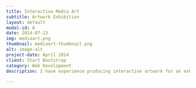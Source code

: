```yaml
---
title: Interactive Media Art
subtitle: Artwork Exhibition
layout: default
modal-id: 6
date: 2014-07-13
img: mediaart.png
thumbnail: mediaart-thumbnail.png
alt: image-alt
project-date: April 2014
client: Start Bootstrap
category: Web Development
description: I have experience producing interactive artwork for an exhibition collaborating with the artist Pak Lam Sin. This project includes engineering tasks enabling guests to interact with the screen by walking. During the project, I constructed a system that recognizes people through the camera and expresses them in the artwork. Our work was successfully exhibited at KOTE, an exhibition complex in Seoul in August 2022.<br><br><br><br><span style="font-family:Droid serif; padding:0px 0px 4px 0px; display:inline-block"><i><b>Project details:</b></i></span><br><span style="padding:4px; display:inline-block">· Integrated camera and YOLO model in Python process using OpenCV.</span><br><span style="padding:4px; display:inline-block">· Built TouchDesigner's socket programming environment for Inter-Process Communication (IPC).</span><br><span style="padding:4px; display:inline-block">· Defined variable types and formats for data transfer.</span><br><span style="padding:4px; display:inline-block">· Synchronized Python process with TouchDesigner.</span><br><span style="padding:4px; display:inline-block">· Configured logic to extract up to three people excluding other objects.</span><br><span style="padding:4px; display:inline-block">· Implemented logic to extract the coordinate of each person.</span><br><span style="padding:4px; display:inline-block">· Confirmed expression accuracy and time of the artwork.</span><br><span style="padding:4px; display:inline-block">· Tuned the whole system through rehearsal.</span>

---
```

